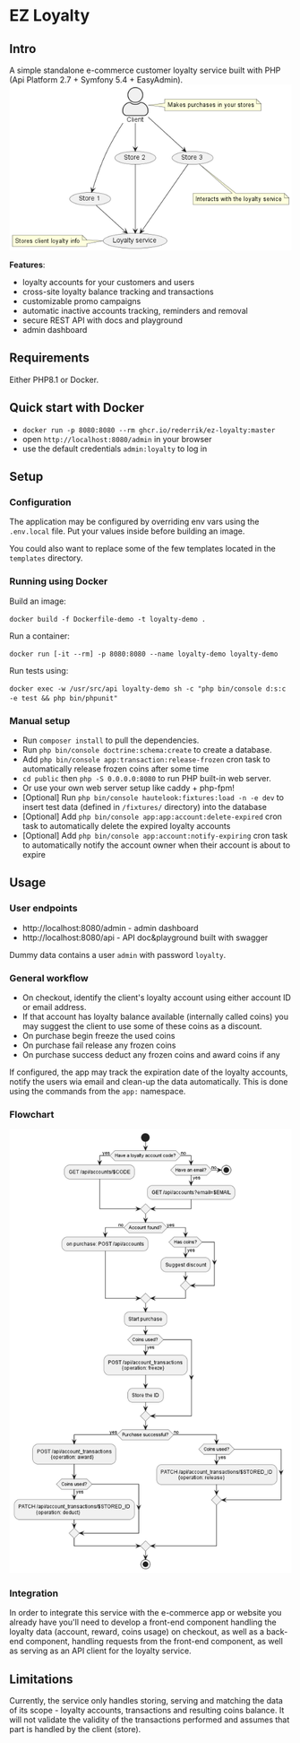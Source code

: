 # EZ Loyalty

## Intro
A simple standalone e-commerce customer loyalty service built with PHP (Api Platform 2.7 + Symfony 5.4 + EasyAdmin).
![use case](/doc/img/use-case.png)

**Features**:
- loyalty accounts for your customers and users
- cross-site loyalty balance tracking and transactions
- customizable promo campaigns
- automatic inactive accounts tracking, reminders and removal
- secure REST API with docs and playground
- admin dashboard

## Requirements
Either PHP8.1 or Docker.

## Quick start with Docker
+ `docker run -p 8080:8080 --rm ghcr.io/rederrik/ez-loyalty:master`
+ open `http://localhost:8080/admin` in your browser
+ use the default credentials `admin:loyalty` to log in

## Setup
### Configuration
The application may be configured by overriding env vars using the `.env.local`  file. 
Put your values inside before building an image.

You could also want to replace some of the few templates located in the `templates` directory.


### Running using Docker

Build an image:

`docker build -f Dockerfile-demo -t loyalty-demo .`

Run a container:

`docker run [-it --rm] -p 8080:8080 --name loyalty-demo loyalty-demo`

Run tests using:

`docker exec -w /usr/src/api loyalty-demo sh -c "php bin/console d:s:c -e test && php bin/phpunit"`

### Manual setup
+ Run `composer install` to pull the dependencies.
+ Run `php bin/console doctrine:schema:create` to create a database.
+ Add `php bin/console app:transaction:release-frozen` cron task to automatically release frozen coins after some time
+ `cd public` then `php -S 0.0.0.0:8080` to run PHP built-in web server.
+ Or use your own web server setup like caddy + php-fpm!
+ [Optional] Run `php bin/console hautelook:fixtures:load -n -e dev` to insert test data (defined in `/fixtures/` directory) into the database
+ [Optional] Add `php bin/console app:app:account:delete-expired` cron task to automatically delete the expired loyalty accounts
+ [Optional] Add `php bin/console app:account:notify-expiring` cron task to automatically notify the account owner when their account is about to expire

## Usage
### User endpoints
+ http://localhost:8080/admin - admin dashboard
+ http://localhost:8080/api - API doc&playground built with swagger

Dummy data contains a user `admin` with password `loyalty`.

### General workflow
+ On checkout, identify the client's loyalty account using either account ID or email address.
+ If that account has loyalty balance available (internally called coins) you may suggest the client to use some of these coins as a discount.
+ On purchase begin freeze the used coins
+ On purchase fail release any frozen coins
+ On purchase success deduct any frozen coins and award coins if any

If configured, the app may track the expiration date of the loyalty accounts, notify the users wia email and clean-up the data automatically. This is done using the commands from the `app:` namespace.

### Flowchart
![workflow](/doc/img/workflow.png)
### Integration
In order to integrate this service with the e-commerce app or website you already have you'll need to develop a front-end component handling the loyalty data (account, reward, coins usage) on checkout, as well as a back-end component, handling requests from the front-end component, as well as serving as an API client for the loyalty service.


## Limitations
Currently, the service only handles storing, serving and matching the data of its scope - loyalty accounts, transactions and resulting coins balance. It will not validate the validity of the transactions performed and assumes that part is handled by the client (store).